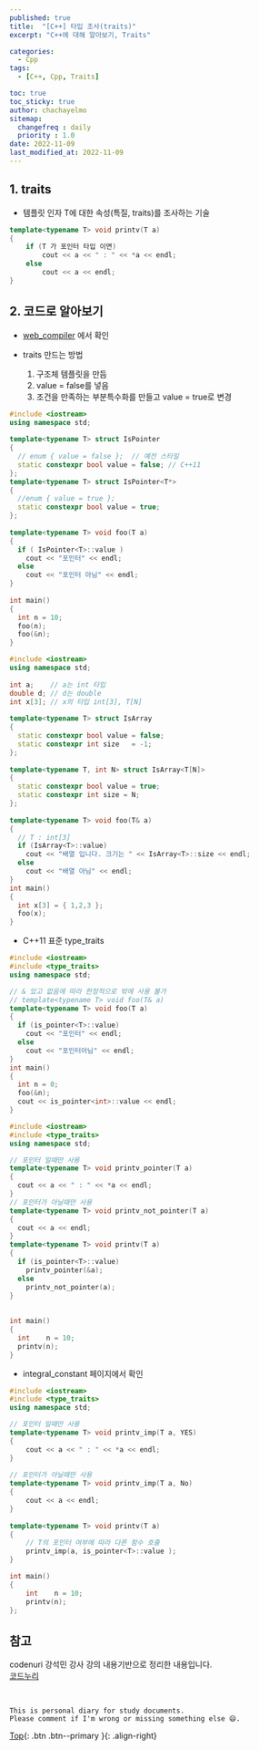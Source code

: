 ```yaml
---
published: true
title:  "[C++] 타입 조사(traits)"
excerpt: "C++에 대해 알아보기, Traits"

categories:
  - Cpp
tags:
  - [C++, Cpp, Traits]

toc: true
toc_sticky: true
author: chachayelmo
sitemap:
  changefreq : daily
  priority : 1.0
date: 2022-11-09
last_modified_at: 2022-11-09
---
```


## 1. traits
- 템플릿 인자 T에 대한 속성(특질, traits)를 조사하는 기술

```cpp
template<typename T> void printv(T a) 
{ 
    if (T 가 포인터 타입 이면) 
        cout << a << " : " << *a << endl; 
    else 
        cout << a << endl; 
} 
```

## 2. 코드로 알아보기
- [web_compiler](https://godbolt.org/) 에서 확인

- traits 만드는 방법
  1. 구조체 템플릿을 만듬
  2. value = false를 넣음
  3. 조건을 만족하는 부분특수화를 만들고 value = true로 변경

```cpp
#include <iostream> 
using namespace std; 
  
template<typename T> struct IsPointer 
{ 
  // enum { value = false };  // 예전 스타일 
  static constexpr bool value = false; // C++11 
}; 
template<typename T> struct IsPointer<T*> 
{ 
  //enum { value = true }; 
  static constexpr bool value = true; 
}; 
  
template<typename T> void foo(T a) 
{ 
  if ( IsPointer<T>::value ) 
    cout << "포인터" << endl; 
  else 
    cout << "포인터 아님" << endl; 
} 
  
int main() 
{ 
  int n = 10; 
  foo(n); 
  foo(&n); 
}
```

```cpp
#include <iostream> 
using namespace std; 
  
int a;    // a는 int 타입 
double d; // d는 double 
int x[3]; // x의 타입 int[3], T[N] 
  
template<typename T> struct IsArray 
{ 
  static constexpr bool value = false; 
  static constexpr int size   = -1; 
}; 
  
template<typename T, int N> struct IsArray<T[N]> 
{ 
  static constexpr bool value = true; 
  static constexpr int size = N; 
}; 
  
template<typename T> void foo(T& a) 
{ 
  // T : int[3] 
  if (IsArray<T>::value) 
    cout << "배열 입니다. 크기는 " << IsArray<T>::size << endl; 
  else 
    cout << "배열 아님" << endl; 
} 
int main() 
{ 
  int x[3] = { 1,2,3 }; 
  foo(x);
}
```

- C++11 표준 type_traits

```cpp
#include <iostream>
#include <type_traits>
using namespace std; 

// & 있고 없음에 따라 한정적으로 밖에 사용 불가
// template<typename T> void foo(T& a) 
template<typename T> void foo(T a)
{ 
  if (is_pointer<T>::value) 
    cout << "포인터" << endl; 
  else 
    cout << "포인터아님" << endl; 
} 
int main() 
{ 
  int n = 0; 
  foo(&n);
  cout << is_pointer<int>::value << endl; 
}
```

```cpp
#include <iostream> 
#include <type_traits> 
using namespace std; 

// 포인터 일때만 사용 
template<typename T> void printv_pointer(T a) 
{ 
  cout << a << " : " << *a << endl; 
} 
// 포인터가 아닐때만 사용 
template<typename T> void printv_not_pointer(T a) 
{ 
  cout << a << endl; 
} 
template<typename T> void printv(T a) 
{ 
  if (is_pointer<T>::value)    
    printv_pointer(&a); 
  else 
    printv_not_pointer(a); 
} 
  
  
int main() 
{ 
  int    n = 10; 
  printv(n);   
}
```

- integral_constant 페이지에서 확인

```cpp
#include <iostream> 
#include <type_traits> 
using namespace std; 

// 포인터 일때만 사용 
template<typename T> void printv_imp(T a, YES) 
{ 
    cout << a << " : " << *a << endl; 
} 
  
// 포인터가 아닐때만 사용 
template<typename T> void printv_imp(T a, No)
{ 
    cout << a << endl; 
} 
  
template<typename T> void printv(T a) 
{
    // T의 포인터 여부에 따라 다른 함수 호출 
    printv_imp(a, is_pointer<T>::value );
} 

int main() 
{ 
    int    n = 10; 
    printv(n);   
};
```

## 참고
codenuri 강석민 강사 강의 내용기반으로 정리한 내용입니다.  
[코드누리](https://github.com/codenuri)

<br>

    This is personal diary for study documents.
    Please comment if I'm wrong or missing something else 😄. 

[Top](#){: .btn .btn--primary }{: .align-right}